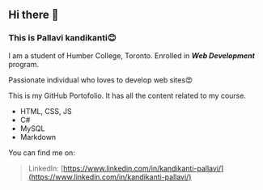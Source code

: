 ## Hi there 👋 

### This is Pallavi kandikanti😊

I am a student of Humber College, Toronto. Enrolled in ***Web Development*** program.

Passionate individual who loves to develop web sites😍

This is my GitHub Portofolio. It has all the content related to my course.

- HTML, CSS, JS
- C#
- MySQL
- Markdown

You can find me on:
> LinkedIn:
[https://www.linkedin.com/in/kandikanti-pallavi/](https://www.linkedin.com/in/kandikanti-pallavi/)

<!--
**Pallavikandikanti846/Pallavikandikanti846** is a ✨ _special_ ✨ repository because its `README.md` (this file) appears on your GitHub profile.

Here are some ideas to get you started:

- 🔭 I’m currently working on ...
- 🌱 I’m currently learning ...
- 👯 I’m looking to collaborate on ...
- 🤔 I’m looking for help with ...
- 💬 Ask me about ...
- 📫 How to reach me: ...
- 😄 Pronouns: ...
- ⚡ Fun fact: ...
-->
